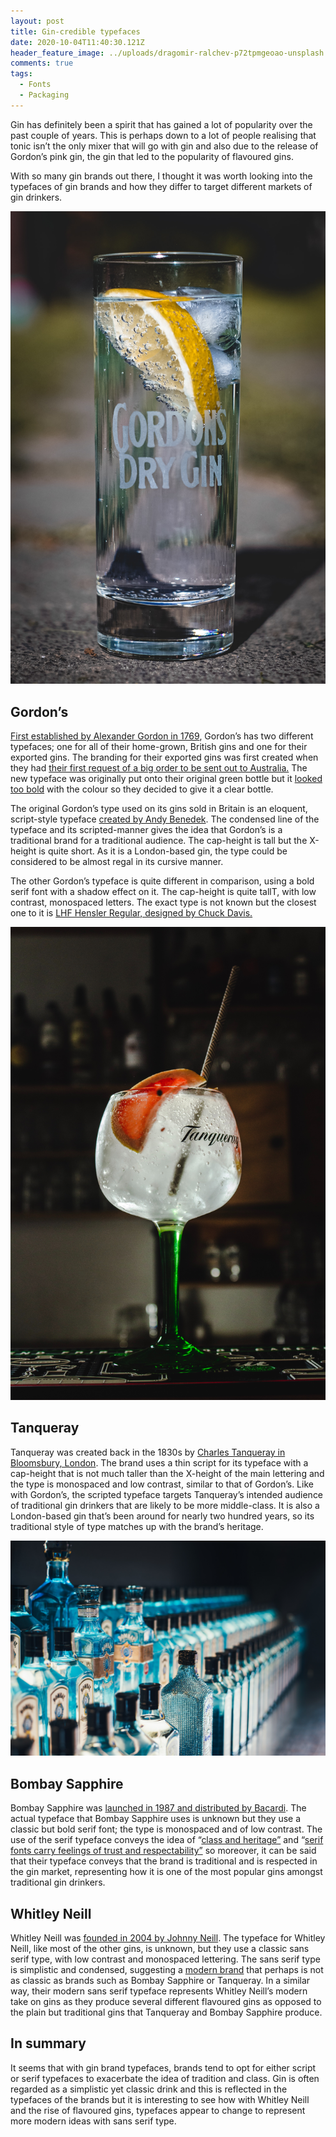 ```yaml
---
layout: post
title: Gin-credible typefaces
date: 2020-10-04T11:40:30.121Z
header_feature_image: ../uploads/dragomir-ralchev-p72tpmgeoao-unsplash.jpg
comments: true
tags:
  - Fonts
  - Packaging
---
```

Gin has definitely been a spirit that has gained a lot of popularity over the past couple of years. This is perhaps down to a lot of people realising that tonic isn’t the only mixer that will go with gin and also due to the release of Gordon’s pink gin, the gin that led to the popularity of flavoured gins.

With so many gin brands out there, I thought it was worth looking into the typefaces of gin brands and how they differ to target different markets of gin drinkers.

![](../uploads/tim-russmann-ztwdapqx0os-unsplash.jpg "Gordon's gin")

## Gordon’s

[First established by Alexander Gordon in 1769](https://www.diageo.com/en/our-brands/brand-profiles/gordons/), Gordon’s has two different typefaces; one for all of their home-grown, British gins and one for their exported gins. The branding for their exported gins was first created when they had [their first request of a big order to be sent out to Australia.](https://www.gordonsgin.com/en-gb/about-gordons/) The new typeface was originally put onto their original green bottle but it [looked too bold](https://www.gordonsgin.com/en-gb/about-gordons/) with the colour so they decided to give it a clear bottle.

The original Gordon’s type used on its gins sold in Britain is an eloquent, script-style typeface [created by Andy Benedek](https://www.myfonts.com/person/Andy_Benedek/?details). The condensed line of the typeface and its scripted-manner gives the idea that Gordon’s is a traditional brand for a traditional audience. The cap-height is tall but the X-height is quite short. As it is a London-based gin, the type could be considered to be almost regal in its cursive manner.

The other Gordon’s typeface is quite different in comparison, using a bold serif font with a shadow effect on it.  The cap-height is quite tallT, with low contrast, monospaced letters. The exact type is not known but the closest one to it is [LHF Hensler Regular, designed by Chuck Davis.](https://deltafonts.com/gordons-gin-font/)

![](../uploads/louis-hansel-shotsoflouis-gko0ca66o5u-unsplash.jpg "Tanqueray gin")

## Tanqueray

Tanqueray was created back in the 1830s by [Charles Tanqueray in Bloomsbury, London](https://www.diageo.com/en/our-brands/brand-profiles/tanqueray/). The brand uses a thin script for its typeface with a cap-height that is not much taller than the X-height of the main lettering and the type is monospaced and low contrast, similar to that of Gordon’s. Like with Gordon’s, the scripted typeface targets Tanqueray’s intended audience of traditional gin drinkers that are likely to be more middle-class. It is also a London-based gin that’s been around for nearly two hundred years, so its traditional style of type matches up with the brand’s heritage.

![](../uploads/annie-spratt-uucpxitescm-unsplash.jpg "Bombay Sapphire gin")

## Bombay Sapphire

Bombay Sapphire was [launched in 1987 and distributed by Bacardi](https://www.ginfoundry.com/gin/bombay-sapphire-gin/). The actual typeface that Bombay Sapphire uses is unknown but they use a classic but bold serif font; the type is monospaced and of low contrast. The use of the serif typeface conveys the idea of “[class and heritage”](https://fabrikbrands.com/font-psychology-and-typography-inspiration-in-logo-design/) and “[serif fonts carry feelings of trust and respectability”](https://fabrikbrands.com/font-psychology-and-typography-inspiration-in-logo-design/) so moreover, it can be said that their typeface conveys that the brand is traditional and is respected in the gin market, representing how it is one of the most popular gins amongst traditional gin drinkers.

## Whitley Neill

Whitley Neill was [founded in 2004 by Johnny Neill](https://www.ginfoundry.com/gin/whitley-neill-gin/#:~:text=Whitley%20Neill%20is%20a%20premium,sets%20it%20apart%20from%20others.). The typeface for Whitley Neill, like most of the other gins, is unknown, but they use a classic sans serif type, with low contrast and monospaced lettering. The sans serif type is simplistic and condensed, suggesting a [modern brand](https://fabrikbrands.com/font-psychology-and-typography-inspiration-in-logo-design/#:~:text=Sans%20serif%20font%20psychology,%2C%20and%20no%2Dnonsense%20attitude.) that perhaps is not as classic as brands such as Bombay Sapphire or Tanqueray. In a similar way, their modern sans serif typeface represents Whitley Neill’s modern take on gins as they produce several different flavoured gins as opposed to the plain but traditional gins that Tanqueray and Bombay Sapphire produce.

## In summary

It seems that with gin brand typefaces, brands tend to opt for either script or serif typefaces to exacerbate the idea of tradition and class. Gin is often regarded as a simplistic yet classic drink and this is reflected in the typefaces of the brands but it is interesting to see how with Whitley Neill and the rise of flavoured gins, typefaces appear to change to represent more modern ideas with sans serif type.